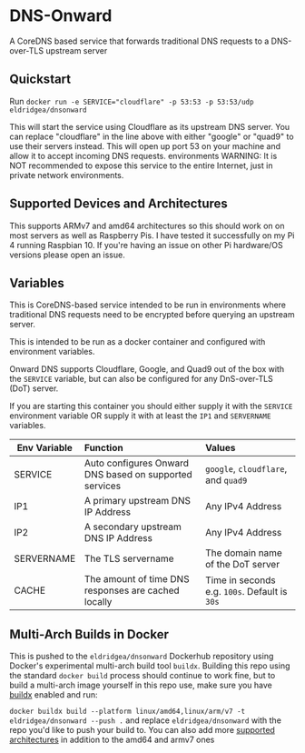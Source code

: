 # DNS-Onward
A CoreDNS based service that forwards traditional DNS requests to a DNS-over-TLS upstream server

## Quickstart

Run `docker run -e SERVICE="cloudflare" -p 53:53 -p 53:53/udp eldridgea/dnsonward`

This will start the service using Cloudflare as its upstream DNS server. You can replace "cloudflare" in the line above with either "google" or "quad9" to use their servers instead.
This will open up port 53 on your machine and allow it to accept incoming DNS requests.
environments
WARNING: It is NOT recommended to expose this service to the entire Internet, just in private network environments. 

## Supported Devices and Architectures

This supports ARMv7 and amd64 architectures so this should work on on most servers as well as Raspberry Pis.
I have tested it successfully on my Pi 4 running Raspbian 10. If you're having an issue on other Pi hardware/OS versions please open an issue.

## Variables

This is CoreDNS-based service intended to be run in environments where traditional DNS requests need to be encrypted before querying an upstream server.

This is intended to be run as a docker container and configured with environment variables.

Onward DNS supports Cloudflare, Google, and Quad9 out of the box with the `SERVICE` variable, but can also be configured for any DnS-over-TLS (DoT) server.

If you are starting this container you should either supply it with the `SERVICE` environment variable OR supply it with at least the `IP1` and `SERVERNAME` variables.

| Env Variable  | Function      | Values|
| ------------- |:-------------|:-----|
| SERVICE       | Auto configures Onward DNS based on supported services | `google`, `cloudflare`, and `quad9` |
| IP1           | A primary upstream DNS IP Address         |   Any IPv4 Address |
| IP2           | A secondary upstream DNS IP Address       |   Any IPv4 Address |
| SERVERNAME    | The TLS servername                        | The domain name of the DoT server |
| CACHE         | The amount of time DNS responses are cached locally | Time in seconds e.g. `100s`. Default is `30s` |

## Multi-Arch Builds in Docker

This is pushed to the `eldridgea/dnsonward` Dockerhub repository using Docker's experimental multi-arch build tool `buildx`. Building this repo using the standard `docker build` process should continue to work fine, but to build a multi-arch image yourself in this repo use, make sure you have [buildx](https://docs.docker.com/buildx/working-with-buildx/) enabled and run:

`docker buildx build --platform linux/amd64,linux/arm/v7 -t eldridgea/dnsonward --push .` and replace `eldridgea/dnsonward` with the repo you'd like to push your build to. You can also add more [supported architectures](https://github.com/docker-library/official-images#architectures-other-than-amd64) in addition to the amd64 and armv7 ones
